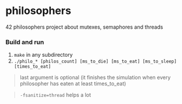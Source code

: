 # philosophers
42 philosophers project about mutexes, semaphores and threads

### Build and run
1. ```make``` in any subdirectory
2. ```./philo_* [philos_count] [ms_to_die] [ms_to_eat] [ms_to_sleep] [times_to_eat]```

> last argument is optional (it finishes the simulation when every philosopher has eaten at least times_to_eat)

> ```-fsanitize=thread``` helps a lot
